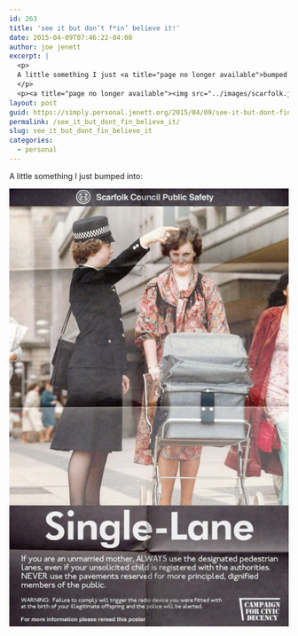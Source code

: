 ```yaml
---
id: 263
title: 'see it but don’t f*in’ believe it!'
date: 2015-04-09T07:46:22-04:00
author: joe jenett
excerpt: |
  <p>
  A little something I just <a title="page no longer available">bumped into</a>:
  </p>
  <p><a title="page no longer available"><img src="../images/scarfolk.jpg" alt="see it but don't f*in' believe it!" style="border:none;" /></a></p>
layout: post
guid: https://simply.personal.jenett.org/2015/04/09/see-it-but-dont-fin-believe-it/
permalink: /see_it_but_dont_fin_believe_it/
slug: see_it_but_dont_fin_believe_it
categories:
  - personal
---
```

A little something I just <a title="page no longer available">bumped into</a>: 

<a title="page no longer available"><img src="../images/scarfolk.jpg" alt="see it but don't f*in' believe it!" style="border:none;" /></a>